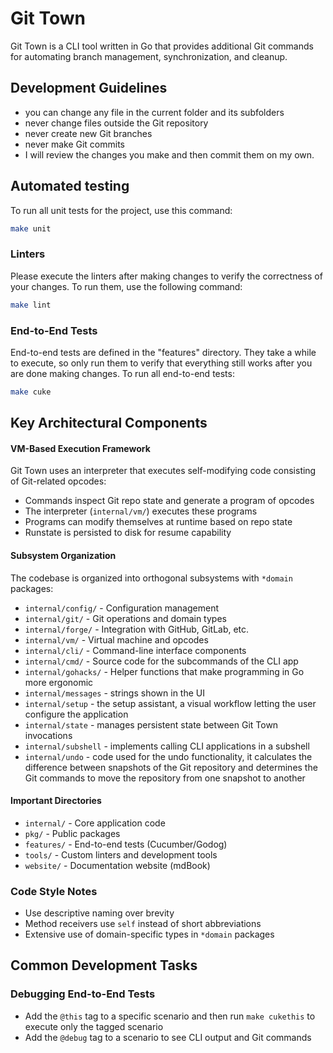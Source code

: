 # Git Town

Git Town is a CLI tool written in Go that provides additional Git commands for
automating branch management, synchronization, and cleanup.

## Development Guidelines

- you can change any file in the current folder and its subfolders
- never change files outside the Git repository
- never create new Git branches
- never make Git commits
- I will review the changes you make and then commit them on my own.

## Automated testing

To run all unit tests for the project, use this command:

```bash
make unit
```

### Linters

Please execute the linters after making changes to verify the correctness of
your changes. To run them, use the following command:

```bash
make lint
```

### End-to-End Tests

End-to-end tests are defined in the "features" directory. They take a while to
execute, so only run them to verify that everything still works after you are
done making changes. To run all end-to-end tests:

```bash
make cuke
```

## Key Architectural Components

#### VM-Based Execution Framework

Git Town uses an interpreter that executes self-modifying code consisting of
Git-related opcodes:

- Commands inspect Git repo state and generate a program of opcodes
- The interpreter (`internal/vm/`) executes these programs
- Programs can modify themselves at runtime based on repo state
- Runstate is persisted to disk for resume capability

#### Subsystem Organization

The codebase is organized into orthogonal subsystems with `*domain` packages:

- `internal/config/` - Configuration management
- `internal/git/` - Git operations and domain types
- `internal/forge/` - Integration with GitHub, GitLab, etc.
- `internal/vm/` - Virtual machine and opcodes
- `internal/cli/` - Command-line interface components
- `internal/cmd/` - Source code for the subcommands of the CLI app
- `internal/gohacks/` - Helper functions that make programming in Go more
  ergonomic
- `internal/messages` - strings shown in the UI
- `internal/setup` - the setup assistant, a visual workflow letting the user
  configure the application
- `internal/state` - manages persistent state between Git Town invocations
- `internal/subshell` - implements calling CLI applications in a subshell
- `internal/undo` - code used for the undo functionality, it calculates the
  difference between snapshots of the Git repository and determines the Git
  commands to move the repository from one snapshot to another

#### Important Directories

- `internal/` - Core application code
- `pkg/` - Public packages
- `features/` - End-to-end tests (Cucumber/Godog)
- `tools/` - Custom linters and development tools
- `website/` - Documentation website (mdBook)

### Code Style Notes

- Use descriptive naming over brevity
- Method receivers use `self` instead of short abbreviations
- Extensive use of domain-specific types in `*domain` packages

## Common Development Tasks

### Debugging End-to-End Tests

- Add the `@this` tag to a specific scenario and then run `make cukethis` to
  execute only the tagged scenario
- Add the `@debug` tag to a scenario to see CLI output and Git commands
